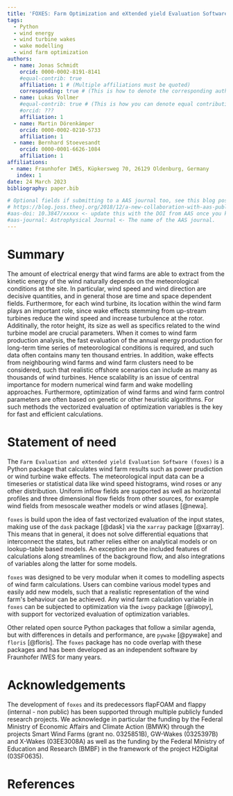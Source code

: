 ```yaml
---
title: 'FOXES: Farm Optimization and eXtended yield Evaluation Software'
tags:
  - Python
  - wind energy
  - wind turbine wakes
  - wake modelling
  - wind farm optimization
authors:
  - name: Jonas Schmidt
    orcid: 0000-0002-8191-8141
    #equal-contrib: true
    affiliation: 1 # (Multiple affiliations must be quoted)
    corresponding: true # (This is how to denote the corresponding author)
  - name: Lukas Vollmer
    #equal-contrib: true # (This is how you can denote equal contributions between multiple authors)
    #orcid: ???
    affiliation: 1
  - name: Martin Dörenkämper
    orcid: 0000-0002-0210-5733
    affiliation: 1
  - name: Bernhard Stoevesandt
    orcid: 0000-0001-6626-1084
    affiliation: 1
affiliations:
 - name: Fraunhofer IWES, Küpkersweg 70, 26129 Oldenburg, Germany
   index: 1
date: 24 March 2023
bibliography: paper.bib

# Optional fields if submitting to a AAS journal too, see this blog post:
# https://blog.joss.theoj.org/2018/12/a-new-collaboration-with-aas-publishing
#aas-doi: 10.3847/xxxxx <- update this with the DOI from AAS once you know it.
#aas-journal: Astrophysical Journal <- The name of the AAS journal.
---
```


# Summary

The amount of electrical energy that wind farms are able to extract from the kinetic energy
of the wind naturally depends on the meteorological conditions at the site. In particular,
wind speed and wind direction are decisive quantities, and in general those are time and space
dependent fields. Furthermore, for each wind turbine, its location within the wind farm plays an 
important role, since wake effects stemming from up-stream turbines reduce the wind speed and 
increase turbulence at the rotor. Additinally, the rotor height, its size as well as specifics 
related to the wind turbine model are crucial parameters. When it comes to wind farm production 
analysis, the fast evaluation of the annual energy production for long-term time series of 
meteorological conditions is required, and such data often contains many ten thousand entries. 
In addition, wake effects from neighbouring wind farms and wind farm clusters need to be 
considered, such that realistic offshore scenarios can include as many as thousands of wind
turbines. Hence scalability is an issue of central importance for modern numerical wind farm 
and wake modelling approaches. Furthermore, optimization of wind farms and wind farm control 
parameters are often based on genetic or other heuristic algorithms. For such methods the 
vectorized evaluation of optimization variables is the key for fast and efficient calculations.

# Statement of need

The `Farm Evaluation and eXtended yield Evaluation Software (foxes)` is a Python package that 
calculates wind farm results such as power prudiction or wind turbine wake effects. The meteorological 
input data can be a timeseries or statistical data like wind speed histograms, wind roses or any other 
distribution. Uniform inflow fields are supported as well as horizontal profiles and three dimensional
flow fields from other sources, for example wind fields from mesoscale weather models or wind
atlases [@newa].

`foxes` is build upon the idea of fast vectorized evaluation of the input states, making use 
of the `dask` package [@dask] via the `xarray` package [@xarray]. This means that in general, it 
does not solve differential equations that interconnect the states, but rather relies either on 
analytical models or on lookup-table based models. An exception are the included features of 
calculations along streamlines of the background flow, and also integrations of variables along 
the latter for some models.

`foxes` was designed to be very modular when it comes to modelling aspects of wind farm 
calculations. Users can combine various model types and easily add new models, such that a 
realistic representation of the wind farm's behaviour can be achieved. Any wind farm calculation 
variable in `foxes` can be subjected to optimization via the `iwopy` package [@iwopy], with 
support for vectorized evaluation of optimization variables.

Other related open source Python packages that follow a similar agenda, but with differences in 
details and performance, are `pywake` [@pywake] and `floris` [@floris]. The `foxes` package has no 
code overlap with these packages and has been developed as an independent software by Fraunhofer IWES 
for many years.

# Acknowledgements

The development of `foxes` and its predecessors flapFOAM and flappy (internal - non public) has been 
supported through multiple publicly funded research projects. We acknowledge in particular the funding 
by the Federal Ministry of Economic Affairs and Climate Action (BMWK) through the projects Smart Wind 
Farms (grant no. 0325851B), GW-Wakes (0325397B) and X-Wakes (03EE3008A) as well as the funding by the 
Federal Ministry of Education and Research (BMBF) in the framework of the project H2Digital (03SF0635).

# References